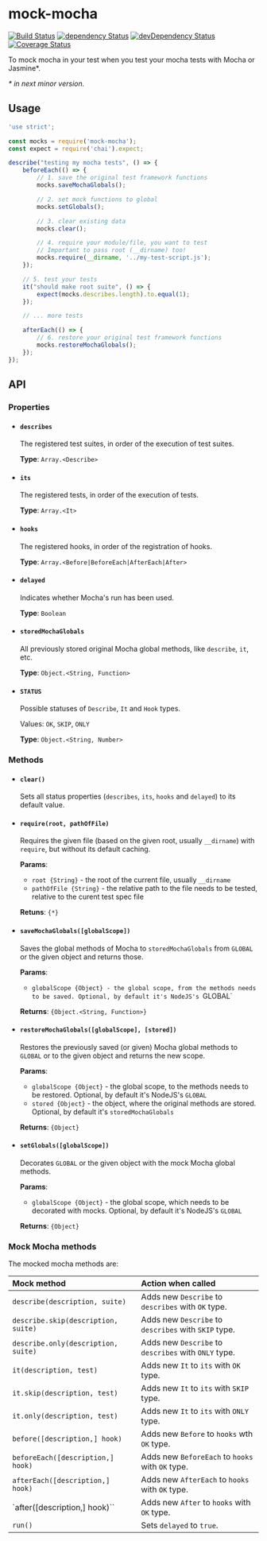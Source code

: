 # mock-mocha

[![Build Status](https://travis-ci.org/szikszail/mock-mocha.svg?branch=master)](https://travis-ci.org/szikszail/mock-mocha) [![dependency Status](https://david-dm.org/szikszail/mock-mocha.svg)](https://david-dm.org/szikszail/mock-mocha) [![devDependency Status](https://david-dm.org/szikszail/mock-mocha/dev-status.svg)](https://david-dm.org/szikszail/mock-mocha#info=devDependencies) [![Coverage Status](https://coveralls.io/repos/github/szikszail/mock-mocha/badge.svg?branch=master)](https://coveralls.io/github/szikszail/mock-mocha?branch=master)

To mock mocha in your test when you test your mocha tests with Mocha or Jasmine*.

_* in next minor version._

## Usage

```javascript
'use strict';

const mocks = require('mock-mocha');
const expect = require('chai').expect;

describe("testing my mocha tests", () => {
    beforeEach(() => {
        // 1. save the original test framework functions
        mocks.saveMochaGlobals();

        // 2. set mock functions to global
        mocks.setGlobals();

        // 3. clear existing data
        mocks.clear();

        // 4. require your module/file, you want to test
        // Important to pass root (__dirname) too!
        mocks.require(__dirname, '../my-test-script.js');
    });

    // 5. test your tests
    it("should make root suite", () => {
        expect(mocks.describes.length).to.equal(1);
    });

    // ... more tests

    afterEach(() => {
        // 6. restore your original test framework functions
        mocks.restoreMochaGlobals();
    });
});
```

## API

### Properties

- #### `describes`

  The registered test suites, in order of the execution of test suites.
    
  **Type**: `Array.<Describe>`

- #### `its`

  The registered tests, in order of the execution of tests.

  **Type**: `Array.<It>`

- #### `hooks`

  The registered hooks, in order of the registration of hooks.

  **Type**: `Array.<Before|BeforeEach|AfterEach|After>`

- #### `delayed`

  Indicates whether Mocha's run has been used.

  **Type**: `Boolean`

- #### `storedMochaGlobals`

  All previously stored original Mocha global methods, like `describe`, `it`, etc.

  **Type**: `Object.<String, Function>`

- #### `STATUS`

  Possible statuses of `Describe`, `It` and `Hook` types.

  Values: `OK`, `SKIP`, `ONLY`

  **Type**: `Object.<String, Number>`

### Methods

- #### `clear()`

  Sets all status properties (`describes`, `its`, `hooks` and `delayed`) to its default value.

- #### `require(root, pathOfFile)`

  Requires the given file (based on the given root, usually `__dirname`) with `require`, but without its default caching.

  **Params**:
    - `root {String}` - the root of the current file, usually `__dirname`
    - `pathOfFile {String}` - the relative path to the file needs to be tested, relative to the curent test spec file

  **Retuns**: `{*}`

- #### `saveMochaGlobals([globalScope])`

  Saves the global methods of Mocha to `storedMochaGlobals` from `GLOBAL` or the given object and returns those.

  **Params**:
    - `globalScope {Object} - the global scope, from the methods needs to be saved. Optional, by default it's NodeJS's `GLOBAL`

  **Returns**: `{Object.<String, Function>}`

- #### `restoreMochaGlobals([globalScope], [stored])`

  Restores the previously saved (or given) Mocha global methods to `GLOBAL` or to the given object and returns the new scope.

  **Params**:
    - `globalScope {Object}` - the global scope, to the methods needs to be restored. Optional, by default it's NodeJS's `GLOBAL`
    - `stored {Object}` - the object, where the original methods are stored. Optional, by default it's `storedMochaGlobals`

  **Returns**: `{Object}`

- #### `setGlobals([globalScope])`

  Decorates `GLOBAL` or the given object with the mock Mocha global methods.

  **Params**:
    - `globalScope {Object}` - the global scope, which needs to be decorated with mocks. Optional, by default it's NodeJS's `GLOBAL`

  **Returns**: `{Object}`

### Mock Mocha methods

The mocked mocha methods are:

| Mock method                         | Action when called                                   |
|:------------------------------------|:-----------------------------------------------------|
| `describe(description, suite)`      | Adds new `Describe` to `describes` with `OK` type.   |
| `describe.skip(description, suite)` | Adds new `Describe` to `describes` with `SKIP` type. |
| `describe.only(description, suite)` | Adds new `Describe` to `describes` with `ONLY` type. |
| `it(description, test)`             | Adds new `It` to `its` with `OK` type.               |
| `it.skip(description, test)`        | Adds new `It` to `its` with `SKIP` type.             |
| `it.only(description, test)`        | Adds new `It` to `its` with `ONLY` type.             |
| `before([description,] hook)`       | Adds new `Before` to `hooks` wth `OK` type.          |
| `beforeEach([description,] hook)`   | Adds new `BeforeEach` to `hooks` with `OK` type.     |
| `afterEach([description,] hook)`    | Adds new `AfterEach` to `hooks` with `OK` type.      |
| `after([description,] hook)``       | Adds new `After` to `hooks` with `OK` type.          |
| `run()`                             | Sets `delayed` to `true`.                            |